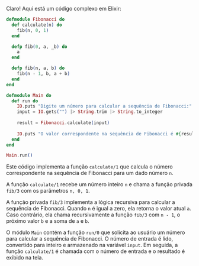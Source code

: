 Claro! Aqui está um código complexo em Elixir:

```elixir
defmodule Fibonacci do
  def calculate(n) do
    fib(n, 0, 1)
  end

  defp fib(0, a, _b) do
    a
  end

  defp fib(n, a, b) do
    fib(n - 1, b, a + b)
  end
end

defmodule Main do
  def run do
    IO.puts "Digite um número para calcular a sequência de Fibonacci:"
    input = IO.gets("") |> String.trim |> String.to_integer
    
    result = Fibonacci.calculate(input)
    
    IO.puts "O valor correspondente na sequência de Fibonacci é #{result}."
  end
end

Main.run()
```

Este código implementa a função `calculate/1` que calcula o número correspondente na sequência de Fibonacci para um dado número `n`. 

A função `calculate/1` recebe um número inteiro `n` e chama a função privada `fib/3` com os parâmetros `n, 0, 1`. 

A função privada `fib/3` implementa a lógica recursiva para calcular a sequência de Fibonacci. Quando `n` é igual a zero, ela retorna o valor atual `a`. Caso contrário, ela chama recursivamente a função `fib/3` com `n - 1`, o próximo valor `b` e a soma de `a` e `b`.

O módulo `Main` contém a função `run/0` que solicita ao usuário um número para calcular a sequência de Fibonacci. O número de entrada é lido, convertido para inteiro e armazenado na variável `input`. Em seguida, a função `calculate/1` é chamada com o número de entrada e o resultado é exibido na tela.